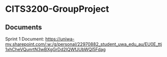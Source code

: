 # CITS3200-GroupProject

## Documents
Sprint 1 Document: https://uniwa-my.sharepoint.com/:w:/g/personal/22970882_student_uwa_edu_au/EU0E_ttj1xhCheVQunrtN3wBXgGrDd2lQWfJUbWQl5Fdag
